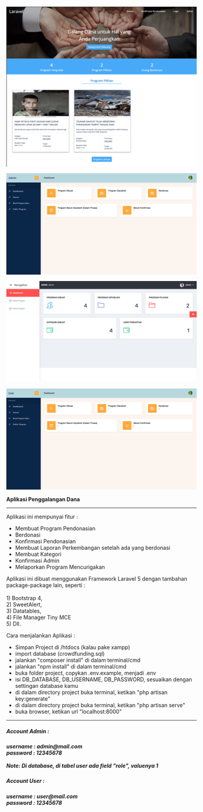 ![result](https://github.com/zikriramdani/laravel3/blob/main/screencapture1.png)

![result](https://github.com/zikriramdani/laravel3/blob/main/screencapture2.png)

![result](https://github.com/zikriramdani/laravel3/blob/main/screencapture3.png)

![result](https://github.com/zikriramdani/laravel3/blob/main/screencapture4.png)

<b>Aplikasi Penggalangan Dana</b><br>
<hr>
<p>
    Aplikasi ini mempunyai fitur : 
</p>
<ul>
    <li>Membuat Program Pendonasian</li>
    <li>Berdonasi</li>
    <li>Konfirmasi Pendonasian</li>
    <li>Membuat Laporan Perkembangan setelah ada yang berdonasi</li>
    <li>Membuat Kategori</li>
    <li>Konfirmasi Admin</li>
    <li>Melaporkan Program Mencurigakan</li>
</ul>

 <p>Aplikasi ini dibuat menggunakan Framework Laravel 5 dengan tambahan package-package lain, seperti :<br><br>
 1) Bootstrap 4,<br>
 2) SweetAlert,<br>
 3) Datatables,<br>
 4) File Manager Tiny MCE<br>
 5) Dll.</p>

Cara menjalankan Aplikasi : 
- Simpan Project di /htdocs (kalau pake xampp)
- import database (crowdfunding.sql)
- jalankan "composer install" di dalam terminal/cmd
- jalankan "npm install" di dalam terminal/cmd
- buka folder project, copykan .env.example, menjadi .env
- isi DB_DATABASE, DB_USERNAME, DB_PASSWORD, sesuaikan dengan settingan database kamu
- di dalam directory project buka terminal, ketikan "php artisan key:generate"
- di dalam directory project buka terminal, ketikan "php artisan serve"
- buka browser, ketikan url "localhost:8000"

<hr>
<h5>Account Admin : <h5>
username : admin@mail.com<br>
password : 12345678
<br><br>
Note: Di database, di tabel user ada field "role", valuenya 1

<h5>Account User : <h5>
username : user@mail.com<br>
password : 12345678